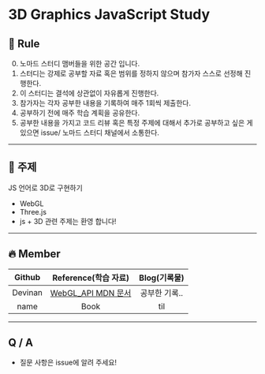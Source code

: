 # 3D Graphics JavaScript Study

## 🚨 Rule

0. 노마드 스터디 맴버들을 위한 공간 입니다.
1. 스터디는 강제로 공부할 자료 혹은 범위를 정하지 않으며 참가자 스스로 선정해 진행한다.
2. 이 스터디는 결석에 상관없이 자유롭게 진행한다.
3. 참가자는 각자 공부한 내용을 기록하여 매주 1회씩 제출한다.
4. 공부하기 전에 매주 학습 계획을 공유한다.
5. 공부한 내용을 가지고 코드 리뷰 혹은 특정 주제에 대해서 추가로 공부하고 싶은 게 있으면 issue/ 노마드 스터디 채널에서 소통한다.

---

## 🚀 주제

JS 언어로 3D로 구현하기

- WebGL
- Three.js
- js + 3D 관련 주제는 환영 합니다!

---

## 🔥 Member

| Github  |                                   Reference(학습 자료)                                    | Blog(기록물)  |
| :-----: | :---------------------------------------------------------------------------------------: | :-----------: |
| Devinan | [WebGL_API MDN 문서](https://developer.mozilla.org/en-US/docs/Web/API/WebGL_API/Tutorial) | 공부한 기록.. |
|  name   |                                           Book                                            |      til      |

---

## Q / A

- 질문 사항은 issue에 알려 주세요!
